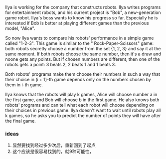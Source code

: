 Ilya is working for the company that constructs robots. Ilya writes programs for entertainment robots, and his current
project is "Bob", a new-generation game robot. Ilya's boss wants to know his progress so far. Especially he is
interested if Bob is better at playing different games than the previous model, "Alice".

So now Ilya wants to compare his robots' performance in a simple game called "1-2-3". This game is similar to the "
Rock-Paper-Scissors" game: both robots secretly choose a number from the set {1, 2, 3} and say it at the same moment. If
both robots choose the same number, then it's a draw and noone gets any points. But if chosen numbers are different,
then one of the robots gets a point: 3 beats 2, 2 beats 1 and 1 beats 3.

Both robots' programs make them choose their numbers in such a way that their choice in (i + 1)-th game depends only on
the numbers chosen by them in i-th game.

Ilya knows that the robots will play k games, Alice will choose number a in the first game, and Bob will choose b in the
first game. He also knows both robots' programs and can tell what each robot will choose depending on their choices in
previous game. Ilya doesn't want to wait until robots play all k games, so he asks you to predict the number of points
they will have after the final game.

### ideas

1. 显然要找到经过多少次后，重新回到了起点
2. 这个应该是很容易找到的，就9种可能性，